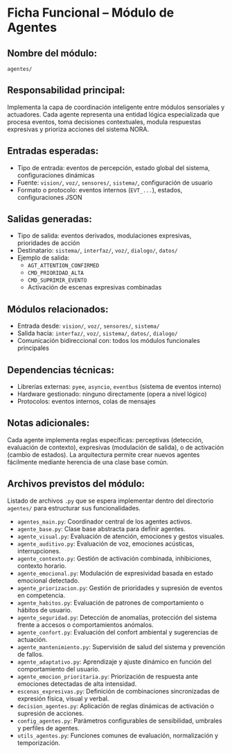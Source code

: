# Ficha Funcional – Módulo de Agentes

## Nombre del módulo:
`agentes/`

## Responsabilidad principal:
Implementa la capa de coordinación inteligente entre módulos sensoriales y actuadores. Cada agente representa una entidad lógica especializada que procesa eventos, toma decisiones contextuales, modula respuestas expresivas y prioriza acciones del sistema NORA.

## Entradas esperadas:
- Tipo de entrada: eventos de percepción, estado global del sistema, configuraciones dinámicas
- Fuente: `vision/`, `voz/`, `sensores/`, `sistema/`, configuración de usuario
- Formato o protocolo: eventos internos (`EVT_...`), estados, configuraciones JSON

## Salidas generadas:
- Tipo de salida: eventos derivados, modulaciones expresivas, prioridades de acción
- Destinatario: `sistema/`, `interfaz/`, `voz/`, `dialogo/`, `datos/`
- Ejemplo de salida:
  - `AGT_ATTENTION_CONFIRMED`
  - `CMD_PRIORIDAD_ALTA`
  - `CMD_SUPRIMIR_EVENTO`
  - Activación de escenas expresivas combinadas

## Módulos relacionados:
- Entrada desde: `vision/`, `voz/`, `sensores/`, `sistema/`
- Salida hacia: `interfaz/`, `voz/`, `sistema/`, `datos/`, `dialogo/`
- Comunicación bidireccional con: todos los módulos funcionales principales

## Dependencias técnicas:
- Librerías externas: `pyee`, `asyncio`, `eventbus` (sistema de eventos interno)
- Hardware gestionado: ninguno directamente (opera a nivel lógico)
- Protocolos: eventos internos, colas de mensajes

## Notas adicionales:
Cada agente implementa reglas específicas: perceptivas (detección, evaluación de contexto), expresivas (modulación de salida), o de activación (cambio de estados). La arquitectura permite crear nuevos agentes fácilmente mediante herencia de una clase base común.

## Archivos previstos del módulo:
Listado de archivos `.py` que se espera implementar dentro del directorio `agentes/` para estructurar sus funcionalidades.

- `agentes_main.py`: Coordinador central de los agentes activos.
- `agente_base.py`: Clase base abstracta para definir agentes.
- `agente_visual.py`: Evaluación de atención, emociones y gestos visuales.
- `agente_auditivo.py`: Evaluación de voz, emociones acústicas, interrupciones.
- `agente_contexto.py`: Gestión de activación combinada, inhibiciones, contexto horario.
- `agente_emocional.py`: Modulación de expresividad basada en estado emocional detectado.
- `agente_priorizacion.py`: Gestión de prioridades y supresión de eventos en competencia.
- `agente_habitos.py`: Evaluación de patrones de comportamiento o hábitos de usuario.
- `agente_seguridad.py`: Detección de anomalías, protección del sistema frente a accesos o comportamientos anómalos.
- `agente_confort.py`: Evaluación del confort ambiental y sugerencias de actuación.
- `agente_mantenimiento.py`: Supervisión de salud del sistema y prevención de fallos.
- `agente_adaptativo.py`: Aprendizaje y ajuste dinámico en función del comportamiento del usuario.
- `agente_emocion_prioritaria.py`: Priorización de respuesta ante emociones detectadas de alta intensidad.
- `escenas_expresivas.py`: Definición de combinaciones sincronizadas de expresión física, visual y verbal.
- `decision_agentes.py`: Aplicación de reglas dinámicas de activación o supresión de acciones.
- `config_agentes.py`: Parámetros configurables de sensibilidad, umbrales y perfiles de agentes.
- `utils_agentes.py`: Funciones comunes de evaluación, normalización y temporización.

